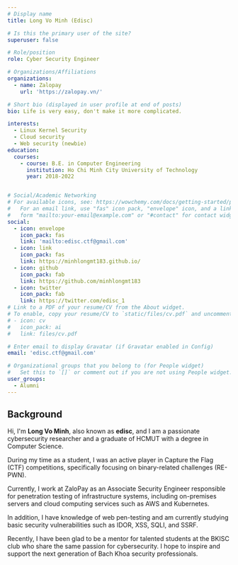 ```yaml
---
# Display name
title: Long Vo Minh (Edisc)

# Is this the primary user of the site?
superuser: false

# Role/position
role: Cyber Security Engineer

# Organizations/Affiliations
organizations:
  - name: Zalopay
    url: 'https://zalopay.vn/'

# Short bio (displayed in user profile at end of posts)
bio: Life is very easy, don't make it more complicated.

interests:
  - Linux Kernel Security
  - Cloud security
  - Web security (newbie)
education:
  courses:
    - course: B.E. in Computer Engineering
      institution: Ho Chi Minh City University of Technology
      year: 2018-2022


# Social/Academic Networking
# For available icons, see: https://wowchemy.com/docs/getting-started/page-builder/#icons
#   For an email link, use "fas" icon pack, "envelope" icon, and a link in the
#   form "mailto:your-email@example.com" or "#contact" for contact widget.
social:
  - icon: envelope
    icon_pack: fas
    link: 'mailto:edisc.ctf@gmail.com'
  - icon: link
    icon_pack: fas
    link: https://minhlongmt183.github.io/
  - icon: github
    icon_pack: fab
    link: https://github.com/minhlongmt183
  - icon: twitter
    icon_pack: fab
    link: https://twitter.com/edisc_1
# Link to a PDF of your resume/CV from the About widget.
# To enable, copy your resume/CV to `static/files/cv.pdf` and uncomment the lines below.
# - icon: cv
#   icon_pack: ai
#   link: files/cv.pdf

# Enter email to display Gravatar (if Gravatar enabled in Config)
email: 'edisc.ctf@gmail.com'

# Organizational groups that you belong to (for People widget)
#   Set this to `[]` or comment out if you are not using People widget.
user_groups:
  - Alumni
---
```


## Background


Hi, I'm **Long Vo Minh**, also known as **edisc**, and I am a passionate cybersecurity researcher and a graduate of HCMUT with a degree in Computer Science.

During my time as a student, I was an active player in Capture the Flag (CTF) competitions, specifically focusing on binary-related challenges (RE-PWN).

Currently, I work at ZaloPay as an Associate Security Engineer responsible for penetration testing of infrastructure systems, including on-premises servers and cloud computing services such as AWS and Kubernetes.

In addition, I have knowledge of web pen-testing and am currently studying basic security vulnerabilities such as IDOR, XSS, SQLI, and SSRF.

Recently, I have been glad to be a mentor for talented students at the BKISC club who share the same passion for cybersecurity. I hope to inspire and support the next generation of Bach Khoa security professionals.